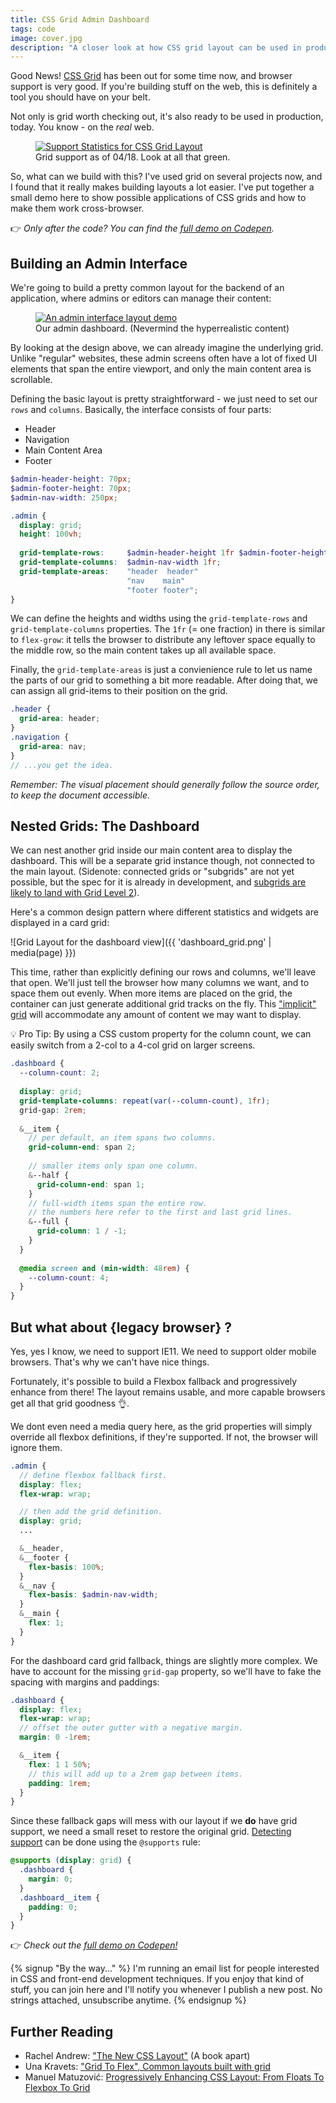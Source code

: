 ```yaml
---
title: CSS Grid Admin Dashboard
tags: code
image: cover.jpg
description: "A closer look at how CSS grid layout can be used in production today, including fallback styles for flexbox."
---
```


<p class="lead">Good News! <a href="https://www.w3.org/TR/css-grid-1/">CSS Grid</a> has been out for some time now, and browser support is very good. If you're building stuff on the web, this is definitely a tool you should have on your belt.</p>

Not only is grid worth checking out, it's also ready to be used in production, today. You know - on the *real* web.

<figure class="extend">
  <a href="https://caniuse.com/#search=grid">
    <img src="{{ 'caniuse_grid.png' | media(page) }}" alt="Support Statistics for CSS Grid Layout" />
  </a>
  <figcaption>Grid support as of 04/18. Look at all that green.</figcaption>
</figure>

So, what can we build with this? I've used grid on several projects now, and I found that it really makes building layouts a lot easier. I've put together a small demo here to show possible applications of CSS grids and how to make them work cross-browser. 

👉 *Only after the code? You can find the [full demo on Codepen](https://codepen.io/mxbck/pen/5be32fd8e3ca7b6b2f5108ba7d22debd).*

## Building an Admin Interface

We're going to build a pretty common layout for the backend of an application, where admins or editors can manage their content:

<figure class="extend">
    <a href="https://codepen.io/mxbck/pen/5be32fd8e3ca7b6b2f5108ba7d22debd" target="_blank" rel="noopener noreferrer">
        <img src="{{ 'admin.png' | media(page) }}" alt="An admin interface layout demo" />
    </a>
    <figcaption>Our admin dashboard. (Nevermind the hyperrealistic content)</figcaption>
</figure>

By looking at the design above, we can already imagine the underlying grid. Unlike "regular" websites, these admin screens often have a lot of fixed UI elements that span the entire viewport, and only the main content area is scrollable.

Defining the basic layout is pretty straightforward - we just need to set our `rows` and `columns`. Basically, the interface consists of four parts:

* Header
* Navigation
* Main Content Area
* Footer 

```scss
$admin-header-height: 70px;
$admin-footer-height: 70px;
$admin-nav-width: 250px;

.admin {
  display: grid;
  height: 100vh;
  
  grid-template-rows:     $admin-header-height 1fr $admin-footer-height;
  grid-template-columns:  $admin-nav-width 1fr;
  grid-template-areas:    "header  header"
                          "nav    main"
                          "footer footer";
}
```
We can define the heights and widths using the `grid-template-rows` and `grid-template-columns` properties. The `1fr` (= one fraction) in there is similar to `flex-grow`: it tells the browser to distribute any leftover space equally to the middle row, so the main content takes up all available space.

Finally, the `grid-template-areas` is just a convienience rule to let us name the parts of our grid to something a bit more readable. After doing that, we can assign all grid-items to their position on the grid. 

```scss
.header {
  grid-area: header;
}
.navigation {
  grid-area: nav;
}
// ...you get the idea.
```
*Remember: The visual placement should generally follow the source order, to keep the document accessible.*

## Nested Grids: The Dashboard

We can nest another grid inside our main content area to display the dashboard. This will be a separate grid instance though, not connected to the main layout. (Sidenote: connected grids or "subgrids" are not yet possible, but the spec for it is already in development, and [subgrids are likely to land with Grid Level 2](https://rachelandrew.co.uk/archives/2017/03/16/subgrid-moved-to-level-2-of-the-css-grid-specification/)). 

Here's a common design pattern where different statistics and widgets are displayed in a card grid:

![Grid Layout for the dashboard view]({{ 'dashboard_grid.png' | media(page) }})

This time, rather than explicitly defining our rows and columns, we'll leave that open. We'll just tell the browser how many columns we want, and to space them out evenly. When more items are placed on the grid, the container can just generate additional grid tracks on the fly. This ["implicit" grid](https://www.w3.org/TR/css-grid-1/#implicit-grids) will accommodate any amount of content we may want to display.

💡 Pro Tip: By using a CSS custom property for the column count, we can easily switch from a 2-col to a 4-col grid on larger screens.

```scss
.dashboard {
  --column-count: 2;
  
  display: grid;
  grid-template-columns: repeat(var(--column-count), 1fr);
  grid-gap: 2rem;
  
  &__item {
    // per default, an item spans two columns.
    grid-column-end: span 2;
    
    // smaller items only span one column.
    &--half {
      grid-column-end: span 1;
    }
    // full-width items span the entire row.
    // the numbers here refer to the first and last grid lines.
    &--full {
      grid-column: 1 / -1;
    }
  }
  
  @media screen and (min-width: 48rem) {
    --column-count: 4;
  }
}
```

## But what about {legacy browser} ?

Yes, yes I know, we need to support IE11. We need to support older mobile browsers. That's why we can't have nice things. 

Fortunately, it's possible to build a Flexbox fallback and progressively enhance from there! The layout remains usable, and more capable browsers get all that grid goodness 👌. 

We dont even need a media query here, as the grid properties will simply override all flexbox definitions, if they're supported. If not, the browser will ignore them.

```scss
.admin {
  // define flexbox fallback first.
  display: flex;
  flex-wrap: wrap;

  // then add the grid definition.
  display: grid;
  ...

  &__header,
  &__footer {
    flex-basis: 100%;
  }
  &__nav {
    flex-basis: $admin-nav-width;
  }
  &__main {
    flex: 1;
  }
}
```

For the dashboard card grid fallback, things are slightly more complex. We have to account for the missing `grid-gap` property, so we'll have to fake the spacing with margins and paddings:

```scss
.dashboard {
  display: flex;
  flex-wrap: wrap;
  // offset the outer gutter with a negative margin.
  margin: 0 -1rem;

  &__item {
    flex: 1 1 50%;
    // this will add up to a 2rem gap between items.
    padding: 1rem;
  }
}
```

Since these fallback gaps will mess with our layout if we **do** have grid support, we need a small reset to restore the original grid. [Detecting support](https://developer.mozilla.org/en-US/docs/Web/CSS/@supports) can be done using the `@supports` rule:

```scss 
@supports (display: grid) {
  .dashboard {
    margin: 0;
  }
  .dashboard__item {
    padding: 0;
  }
}
```

👉 *Check out the [full demo on Codepen!](https://codepen.io/mxbck/pen/5be32fd8e3ca7b6b2f5108ba7d22debd)*

{% signup "By the way..." %}
I'm running an email list for people interested in CSS and front-end development techniques.
If you enjoy that kind of stuff, you can join here and I'll notify you whenever I publish a new post. No strings attached, unsubscribe anytime.
{% endsignup %}

## Further Reading

* Rachel Andrew: ["The New CSS Layout"](https://abookapart.com/products/the-new-css-layout) (A book apart)
* Una Kravets: ["Grid To Flex", Common layouts built with grid](http://www.gridtoflex.com/)
* Manuel Matuzović: [Progressively Enhancing CSS Layout: From Floats To Flexbox To Grid](https://www.smashingmagazine.com/2017/07/enhancing-css-layout-floats-flexbox-grid)